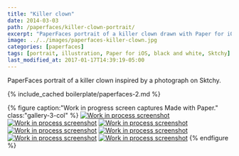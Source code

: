 ```yaml
---
title: "Killer clown"
date: 2014-03-03
path: /paperfaces/killer-clown-portrait/
excerpt: "PaperFaces portrait of a killer clown drawn with Paper for iOS on an iPad."
image: ../../images/paperfaces-killer-clown.jpg
categories: [paperfaces]
tags: [portrait, illustration, Paper for iOS, black and white, Sktchy]
last_modified_at: 2017-01-17T14:39:19-05:00
---
```


PaperFaces portrait of a killer clown inspired by a photograph on Sktchy.

{% include_cached boilerplate/paperfaces-2.md %}

{% figure caption:"Work in progress screen captures Made with Paper." class:"gallery-3-col" %}
[![Work in process screenshot](../../images/paperfaces-killer-clown-process-1-600.jpg)](../../images/paperfaces-killer-clown-process-1-lg.jpg)
[![Work in process screenshot](../../images/paperfaces-killer-clown-process-2-600.jpg)](../../images/paperfaces-killer-clown-process-2-lg.jpg)
[![Work in process screenshot](../../images/paperfaces-killer-clown-process-3-600.jpg)](../../images/paperfaces-killer-clown-process-3-lg.jpg)
[![Work in process screenshot](../../images/paperfaces-killer-clown-process-4-600.jpg)](../../images/paperfaces-killer-clown-process-4-lg.jpg)
[![Work in process screenshot](../../images/paperfaces-killer-clown-process-5-600.jpg)](../../images/paperfaces-killer-clown-process-5-lg.jpg)
[![Work in process screenshot](../../images/paperfaces-killer-clown-process-6-600.jpg)](../../images/paperfaces-killer-clown-process-6-lg.jpg)
[![Work in process screenshot](../../images/paperfaces-killer-clown-process-7-600.jpg)](../../images/paperfaces-killer-clown-process-7-lg.jpg)
{% endfigure %}

